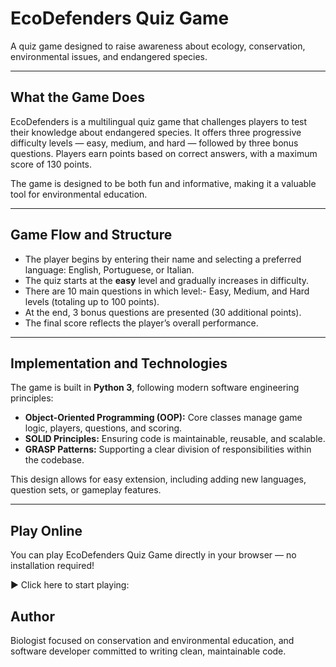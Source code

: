# EcoDefenders Quiz Game

A quiz game designed to raise awareness about ecology, conservation, environmental issues, and endangered species.

---

## What the Game Does

EcoDefenders is a multilingual quiz game that challenges players to test their knowledge about endangered species. It offers three progressive difficulty levels — easy, medium, and hard — followed by three bonus questions. Players earn points based on correct answers, with a maximum score of 130 points.

The game is designed to be both fun and informative, making it a valuable tool for environmental education.

---

## Game Flow and Structure

- The player begins by entering their name and selecting a preferred language: English, Portuguese, or Italian.
- The quiz starts at the **easy** level and gradually increases in difficulty.
- There are 10 main questions in which level:- Easy, Medium, and Hard levels (totaling up to 100 points).
- At the end, 3 bonus questions are presented (30 additional points).
- The final score reflects the player’s overall performance.

---

## Implementation and Technologies

The game is built in **Python 3**, following modern software engineering principles:

- **Object-Oriented Programming (OOP):** Core classes manage game logic, players, questions, and scoring.
- **SOLID Principles:** Ensuring code is maintainable, reusable, and scalable.
- **GRASP Patterns:** Supporting a clear division of responsibilities within the codebase.

This design allows for easy extension, including adding new languages, question sets, or gameplay features.

---

## Play Online

You can play EcoDefenders Quiz Game directly in your browser — no installation required!

▶️ Click here to start playing:


## Author
Biologist focused on conservation and environmental education, and software developer committed to writing clean, maintainable code.